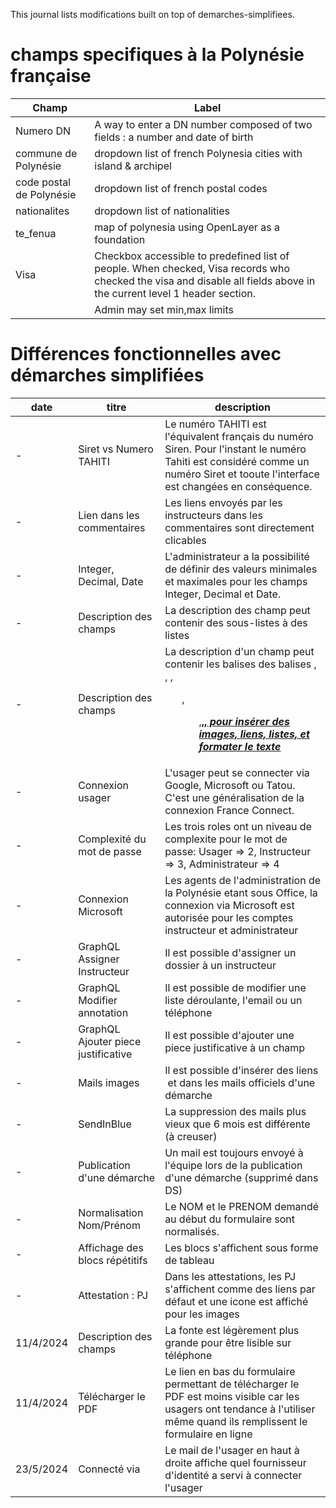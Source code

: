 This journal lists modifications built on top of demarches-simplifiees.

# champs specifiques à la Polynésie française

| Champ                    | Label                                                                                                                                                                 |
|--------------------------|-----------------------------------------------------------------------------------------------------------------------------------------------------------------------|
| Numero DN                | A way to enter a DN number composed of two fields : a number and date of birth                                                                                        |
| commune de Polynésie     | dropdown list of french Polynesia cities with island & archipel                                                                                                       |
| code postal de Polynésie | dropdown list of french postal codes                                                                                                                                  |
| nationalites             | dropdown list of nationalities                                                                                                                                        |
| te_fenua                 | map of polynesia using OpenLayer as a foundation                                                                                                                      |
| Visa                     | Checkbox accessible to predefined list of people. When checked, Visa records who checked the visa and disable all fields above in the current level 1 header section. |
|                          | Admin may set min,max limits                                                                                                                                          |

# Différences fonctionnelles avec démarches simplifiées

| date      | titre                               | description                                                                                                                                                                        |
|-----------|-------------------------------------|------------------------------------------------------------------------------------------------------------------------------------------------------------------------------------|
| -         | Siret vs Numero TAHITI              | Le numéro TAHITI est l'équivalent français du numéro Siren. Pour l'instant le numéro Tahiti est considéré comme un numéro Siret et tooute l'interface est changées en conséquence. |
| -         | Lien dans les commentaires          | Les liens envoyés par les instructeurs dans les commentaires sont directement clicables                                                                                            |
| -         | Integer, Decimal, Date              | L'administrateur a la possibilité de définir des valeurs minimales et maximales pour les champs Integer, Decimal et Date.                                                          |
| -         | Description des champs              | La description des champ peut contenir des sous-listes à des listes                                                                                                                |
| -         | Description des champs              | La description d'un champ peut contenir les balises des balises <img>, <a>, <font>, <ol>, <ul>,<b>,<u>,<i> pour insérer des images, liens, listes, et formater le texte            |
| -         | Connexion usager                    | L'usager peut se connecter via Google, Microsoft ou Tatou. C'est une généralisation de la connexion France Connect.                                                                |
| -         | Complexité du mot de passe          | Les trois roles ont un niveau de complexite pour le mot de passe: Usager => 2, Instructeur => 3, Administrateur => 4                                                               |
| -         | Connexion Microsoft                 | Les agents de l'administration de la Polynésie etant sous Office, la connexion via Microsoft est autorisée pour les comptes instructeur et administrateur                          |
| -         | GraphQL Assigner Instructeur        | Il est possible d'assigner un dossier à un instructeur                                                                                                                             |
| -         | GraphQL Modifier annotation         | Il est possible de modifier une liste déroulante, l'email ou un téléphone                                                                                                          |
| -         | GraphQL Ajouter piece justificative | Il est possible d'ajouter une piece justificative à un champ                                                                                                                       |
| -         | Mails images                        | Il est possible d'insérer des liens <img> et <a> dans les mails officiels d'une démarche                                                                                           |
| -         | SendInBlue                          | La suppression des mails plus vieux que 6 mois est différente (à creuser)                                                                                                          |
| -         | Publication d'une démarche          | Un mail est toujours envoyé à l'équipe lors de la publication d'une démarche (supprimé dans DS)                                                                                    |
| -         | Normalisation Nom/Prénom            | Le NOM et le PRENOM demandé au début du formulaire sont normalisés.                                                                                                                |
| -         | Affichage des blocs répétitifs      | Les blocs s'affichent sous forme de tableau                                                                                                                                        |
| -         | Attestation : PJ                    | Dans les attestations, les PJ s'affichent comme des liens par défaut et une icone est affiché pour les images                                                                      |
| 11/4/2024 | Description des champs              | La fonte est légèrement plus grande pour être lisible sur téléphone                                                                                                                | 
| 11/4/2024 | Télécharger le PDF                  | Le lien en bas du formulaire permettant de télécharger le PDF est moins visible car les usagers ont tendance à l'utiliser même quand ils remplissent le formulaire en ligne        |
| 23/5/2024 | Connecté via                        | Le mail de l'usager en haut à droite affiche quel fournisseur d'identité a servi à connecter l'usager                                                                              | 

